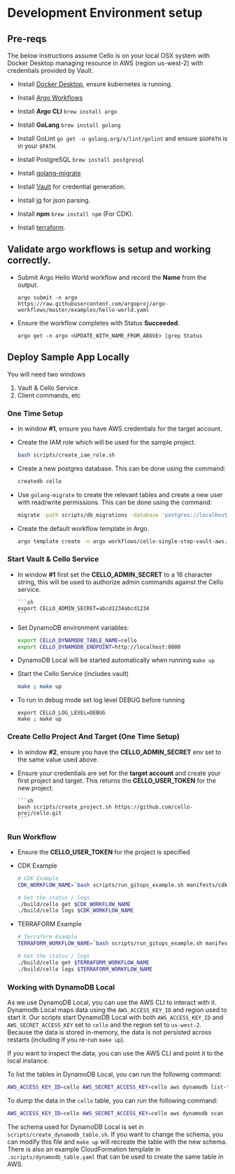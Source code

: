 # Development Environment setup

## Pre-reqs

The below instructions assume Cello is on your local OSX system
with Docker Desktop managing resource in AWS (region us-west-2) with credentials provided by Vault.

- Install [Docker Desktop](https://www.docker.com/products/docker-desktop), ensure kubernetes is running.

- Install [Argo Workflows](https://argoproj.github.io/argo-workflows/installation/)

- Install **Argo CLI** `brew install argo`

- Install **GoLang** `brew install golang`

- Install GoLint `go get -u golang.org/x/lint/golint` and ensure `$GOPATH` is in your `$PATH`.

- Install PostgreSQL `brew install postgresql`

- Install [golang-migrate](https://github.com/golang-migrate/migrate)

- Install [Vault](https://www.vaultproject.io/downloads) for credential generation.

- Install [jq](https://stedolan.github.io/jq/) for json parsing.

- Install **npm** `brew install npm` (For CDK).

- Install [terraform](https://www.terraform.io/downloads.html).

## Validate argo workflows is setup and working correctly.

- Submit Argo Hello World workflow and record the **Name** from the output.

  ```
  argo submit -n argo https://raw.githubusercontent.com/argoproj/argo-workflows/master/examples/hello-world.yaml
  ```

- Ensure the workflow completes with Status **Succeeded**.

  ```
  argo get -n argo <UPDATE_WITH_NAME_FROM_ABOVE> |grep Status
  ```

## Deploy Sample App Locally

You will need two windows

1. Vault & Cello Service
1. Client commands, etc

### One Time Setup

- In window **#1**, ensure you have AWS credentials for the target account.

- Create the IAM role which will be used for the sample project.

  ```sh
  bash scripts/create_iam_role.sh
  ```

- Create a new postgres database. This can be done using the command:

  ```sh
  createdb cello
  ```

- Use `golang-migrate` to create the relevant tables and create a new user with read/write permissions. This can be done using the command:

  ```sh
  migrate -path scripts/db_migrations -database 'postgres://localhost:5432/cello?sslmode=disable' up
  ```

- Create the default workflow template in Argo.

  ```sh
  argo template create -n argo workflows/cello-single-step-vault-aws.yaml
  ```

### Start Vault & Cello Service

- In window **#1** first set the **CELLO_ADMIN_SECRET** to a 16
  character string, this will be used to authorize admin commands against
  the Cello service.

      ```sh
      export CELLO_ADMIN_SECRET=abcd1234abcd1234
      ```

- Set DynamoDB environment variables:

  ```sh
  export CELLO_DYNAMODB_TABLE_NAME=cello
  export CELLO_DYNAMODB_ENDPOINT=http://localhost:8000
  ```

- DynamoDB Local will be started automatically when running `make up`

- Start the Cello Service (includes vault)

  ```sh
  make ; make up
  ```

- To run in debug mode set log level DEBUG before running

  ```
  export CELLO_LOG_LEVEL=DEBUG
  make ; make up
  ```

### Create Cello Project And Target (One Time Setup)

- In window **#2**, ensure you have the **CELLO_ADMIN_SECRET**
  env set to the same value used above.

- Ensure your credentials are set for the **target account** and create your first
  project and target. This returns the **CELLO_USER_TOKEN** for the new project.

      ```sh
      bash scripts/create_project.sh https://github.com/cello-proj/cello.git
      ```

### Run Workflow

- Ensure the **CELLO_USER_TOKEN** for the project is specified

- CDK Example

  ```sh
  # CDK Example
  CDK_WORKFLOW_NAME=`bash scripts/run_gitops_example.sh manifests/cdk_manifest.yaml ffd8c4fd22d1b60f444363a4b9bc12bf88424ebf dev`

  # Get the status / logs
  ./build/cello get $CDK_WORKFLOW_NAME
  ./build/cello logs $CDK_WORKFLOW_NAME
  ```

- TERRAFORM Example

  ```sh
  # Terraform Example
  TERRAFORM_WORKFLOW_NAME=`bash scripts/run_gitops_example.sh manifests/terraform_manifest.yaml ffd8c4fd22d1b60f444363a4b9bc12bf88424ebf dev`

  # Get the status / logs
  ./build/cello get $TERRAFORM_WORKFLOW_NAME
  ./build/cello logs $TERRAFORM_WORKFLOW_NAME
  ```

### Working with DynamoDB Local

As we use DynamoDB Local, you can use the AWS CLI to interact with it. Dynamodb Local maps data using the `AWS_ACCESS_KEY_ID` and region used to start it. Our scripts start DynamoDB Local with both `AWS_ACCESS_KEY_ID` and `AWS_SECRET_ACCESS_KEY` set to `cello` and the region set to `us-west-2`. Because the data is stored in-memory, the data is not persisted across restarts (including if you re-run `make up`).

If you want to inspect the data, you can use the AWS CLI and point it to the local instance.

To list the tables in DynamoDB Local, you can run the following command:

```sh
AWS_ACCESS_KEY_ID=cello AWS_SECRET_ACCESS_KEY=cello aws dynamodb list-tables --endpoint-url http://localhost:8000 --region us-west-2
```

To dump the data in the `cello` table, you can run the following command:

```sh
AWS_ACCESS_KEY_ID=cello AWS_SECRET_ACCESS_KEY=cello aws dynamodb scan --table-name cello --endpoint-url http://localhost:8000 --region us-west-2
```

The schema used for DynamoDB Local is set in `scripts/create_dynamodb_table.sh`. If you want to change the schema, you can modify this file and `make up` will recreate the table with the new schema. There is also an example CloudFormation template in `.scripts/dynamodb_table.yaml` that can be used to create the same table in AWS.
